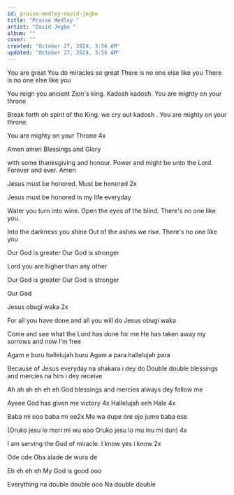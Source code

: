 ```yaml
---
id: praise-medley-david-jegbe
title: "Praise Medley "
artist: "David Jegbe "
album: ""
cover: ""
created: "October 27, 2024, 3:56 AM"
updated: "October 27, 2024, 3:56 AM"
---
```


You are great 
You do miracles so great 
There is no one else like you
There is no one else like you

You reign you ancient Zion's king.
Kadosh kadosh. You are mighty on your throne 

Break forth oh spirit of the King. we cry out kadosh . You are mighty on your throne.

You are mighty on your Throne 4x

Amen amen 
Blessings and Glory 

with some thanksgiving and honour.
Power and might be unto the Lord. Forever and ever. Amen

Jesus must be honored.
Must be honored 2x

Jesus must be honored in my life everyday

Water you turn into wine.
Open the eyes of the blind. There's no one like you.

Into the darkness you shine
Out of the ashes we rise.
There's no one like you

Our God is greater
Our God is stronger 

Lord you are higher than any other

Our God is greater 
Our God is stronger 

Our God 

Jesus obugi waka 2x

For all you have done and all you will do 
Jesus obugi waka

Come and see what the Lord has done for me 
He has taken away my sorrows and now I'm free 

Agam e buru hallelujah buru
Agam a para hallelujah para 

Because of Jesus everyday na shakara i dey do 
Double double blessings and mercies na him i dey receive 

Ah ah ah eh eh eh 
God blessings and mercies always dey follow me 

Ayeee God has given me victory 4x
Hallelujah eeh Hale 4x

Baba mi ooo baba mi oo2x
Mo wa dupe óre ojo jumo baba ese

(Oruko jesu lo mori mi wu ooo 
Oruko jesu lo mu inu mi dun) 4x

I am serving the God of miracle. I know yes i know 2x

Ode ode 
Oba alade de wura de

Eh eh eh eh 
My God is good ooo

Everything na double double ooo
Na double double